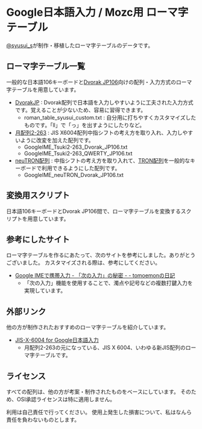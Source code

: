 # Google日本語入力 / Mozc用 ローマ字テーブル
[@syusui\_s](https://twitter.com/syusui_s)が制作・移植したローマ字テーブルのデータです。

## ローマ字テーブル一覧
一般的な日本語106キーボードと[Dvorak JP106]向けの配列・入力方式のローマ字テーブルを用意しています。

* [DvorakJP] : Dvorak配列で日本語を入力しやすいように工夫された入力方式です。覚えることが少ないため、容易に習得できます。
	+ roman\_table\_syusui\_custom.txt : 自分用に打ちやすくカスタマイズしたものです。「ll」で「っ」を出すようにしたりなど。
* [月配列2-263] : JIS X6004配列中指シフトの考え方を取り入れ、入力しやすいように改変を加えた配列です。
	+ GoogleIME\_Tsuki2-263\_Dvorak\_JP106.txt
	+ GoogleIME\_Tsuki2-263\_QWERTY\_JP106.txt
* [neuTRON配列] : 中指シフトの考え方を取り入れて、[TRON配列]を一般的なキーボードで利用できるようにした配列です。
	+ GoogleIME\_neuTRON\_Dvorak\_JP106.txt

[Dvorak JP106]:http://www.vultaire.net/software/dvorak_jp106/
[DvorakJP]:http://www7.plala.or.jp/dvorakjp/
[TRON配列]:http://www.personal-media.co.jp/utronkb/tron-layout.html
[月配列2-263]:http://jisx6004.client.jp/tsuki.html
[neuTRON配列]:#file-01_readme_neutron-mkd

## 変換用スクリプト
日本語106キーボードとDvorak JP106間で、ローマ字テーブルを変換するスクリプトを用意しています。

## 参考にしたサイト
ローマ字テーブルを作るにあたって、次のサイトを参考にしました。ありがとうございました。
カスタマイズされる際は、参考にしてください。

*  [Google IMEで携帯入力 - 「次の入力」の秘密 - - tomoemonの日記](http://tomoemon.hateblo.jp/entry/20101024/p1)
	+ 「次の入力」機能を使用することで、濁点や記号などの複数打鍵入力を実現しています。

## 外部リンク
他の方が制作されたおすすめのローマ字テーブルを紹介しています。

* [JIS-X-6004 for Google日本語入力](https://gist.github.com/ytomino/3610371)
	+ 月配列2-263の元になっている、JIS X 6004、いわゆる新JIS配列のローマ字テーブルです。

## ライセンス
すべての配列は、他の方が考案・制作されたものをベースにしています。
そのため、OSI承認ライセンスは特に適用しません。

利用は自己責任で行ってください。
使用上発生した損害について、私はなんら責任を負わないものとします。
